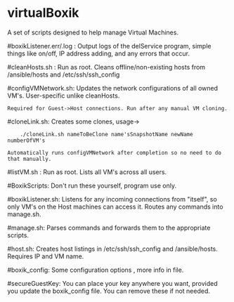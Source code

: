 # virtualBoxik
A set of scripts designed to help manage Virtual Machines.

#boxikListener.err/.log :
	Output logs of the delService program, simple things like on/off, IP address adding, and any errors that occur.
  
#cleanHosts.sh :
	Run as root. Cleans offline/non-existing hosts from /ansible/hosts and /etc/ssh/ssh_config 
  
#configVMNetwork.sh:
	Updates the network configurations of all owned VM's. User-specific unlike cleanHosts. 
	
	Required for Guest->Host connections. Run after any manual VM cloning.
  
  
#cloneLink.sh:
	Creates some clones, usage->
	
		./cloneLink.sh nameToBeClone name'sSnapshotName newName numberOfVM's	
		
	Automatically runs configVMNetwork after completion so no need to do that manually.
  
#listVM.sh :
  Run as root. Lists all VM's across all users.
  
  
#BoxikScripts: 
Don't run these yourself, program use only. 
  
  
#boxikListener.sh:
	Listens for any incoming connections from "itself", so only VM's on the Host machines can access it. Routes any commands into manage.sh.
    
#manage.sh:
	Parses commands and forwards them to the appropriate scripts.

#host.sh:
	Creates host listings in /etc/ssh/ssh_config and /ansible/hosts. Requires IP and VM name.
  
#boxik_config:
	Some configuration options , more info in file.

#secureGuestKey:
	You can place your key anywhere you want, provided you update the boxik_config file. You can remove these if not needed.
